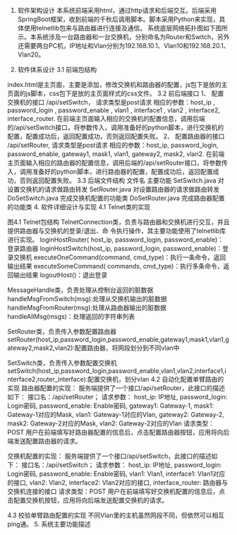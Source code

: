 1.	软件架构设计
本系统前端采用html，通过http请求和后端交互。后端采用SpringBoot框架，收到前端的千秋后调用脚本。脚本采用Python来实现，具体使用telnetlib包来与路由器进行连接及通信。
系统底层网络拓扑图如下图所示。本系统涉及一台路由器和一台交换机，分别命名为Router和Switch，另外还需要两台PC机，IP地址和Vlan分别为192.168.10.1、Vlan10和192.168.20.1、Vlan20。
 
2.	软件体系设计 
3.1 前端包结构
 
index.html是主页面，主要是添加，修改交换机和路由器的配置，js包下是放的主页面的js脚本，css包下是放的主页面样式的css文件。
3.2 前后端接口
1、	配置交换机的接口 /api/setSwitch， 请求类型是post请求
相应的参数：host_ip ,    password_login , password_enable , vlan1 , interface1 , vlan2 ,
interface2, interface_router.
在前端主页面输入相应的交换机的配置信息，调用后端的/api/setSwitch接口，将参数传入，调用准备好的python脚本，进行交换机的配置，配置成功后，返回配置成功，否则返回配置失败。
2、	配置路由器的接口 /api/setRouter,  请求类型是post请求
相应的参数：host_ip, password_login, password_enable, gateway1, mask1, vlan1, gateway2, mask2, vlan2.
在前端主页面输入相应的路由器的配置信息，调用后端的/api/setRouter接口，将参数传入，调用准备好的python脚本，进行路由器的配置，配置成功后，返回配置成功，否则返回配置失败。
3.3 后端文件结构 
文件名	主要功能
SetSwitch.java	对设置交换机的请求做路由转发
SetRouter.java	对设置路由器的请求做路由转发
DoSetSwitch.java	完成交换机配置的功能类
DoSetRouter.java	完成路由器配置的功能类
4. 软件详细设计与实现 
4.1 Telnet类的实现 
 
图4.1 Telnet包结构
TelnetConnection类，负责与路由器和交换机进行交互，并且提供路由器与交换机的登录/退出、命
令执行操作，其主要功能使用了telnetlib库进行实现。
loginHostRouter( host_ip, password_login, password_enable)：登录路由器
loginHostSwitch(host_ip, password_login, password_enable)：登录交换机
executeOneCommand(command, cmd_type)：执行一条命令，返回输出结果
executeSomeCommand( commands, cmd_type)：执行多条命令，返回输出结果
logoutHost()：退出登录

MessageHandle类，负责处理从控制台返回的脏数据
handleMsgFromSwitch(msg):处理从交换机输出的脏数据
handleMsgFromRouter(msg):处理从路由器输出的脏数据
handleAllMsg(msgs)：处理返回的字符串列表

SetRouter类，负责传入参数配置路由器
setRouter(host_ip,password_login,password_enable,gateway1,mask1,vlan1,gateway2,mask2,vlan2):配置路由器，将网段划分到不同vlan中

SetSwitch类，负责传入参数配置交换机
setSwitch(host_ip,password_login,password_enable,vlan1,vlan2,interface1,interface2,router_interface):配置交换机，划分vlan
4.2 自动化配置单臂路由的实现 
路由器配置的实现：
服务端提供了一个接口/api/setRouter，此接口的描述如下：
接口名：/api/setRouter；
请求参数：
host_ip: IP地址, password_login: Login密码, password_enable: Enable密码, gateway1: Gateway-1, mask1: Gateway-1对应的Mask, vlan1: Gateway-1对应的Vlan, gateway2: Gateway-2, mask2: Gateway-2对应的Mask, vlan2: Gateway-2对应的Vlan
请求类型：POST
用户在前端填写好路由器配置的信息后，点击配置路由器按钮，应用将向后端发送配置路由器的请求。
 
交换机配置的实现：
服务端提供了一个接口/api/setSwitch，此接口的描述如下：
接口名：/api/setSwitch；
请求参数：
host_ip: IP地址, password_login: Login密码, password_enable: Enable密码, vlan1: Vlan1, interface1: Vlan1对应的接口, vlan2: Vlan2, interface2: Vlan2对应的接口, interface_router: 路由器与交换机连接的接口
请求类型：POST
用户在前端填写好交换机配置的信息后，点击配置交换机按钮，应用将向后端发送配置交换机的请求。
 

4.3 校验单臂路由配置的实现 
不同Vlan里的主机虽然网段不同，但依然可以相互ping通。
5. 系统主要功能描述 





